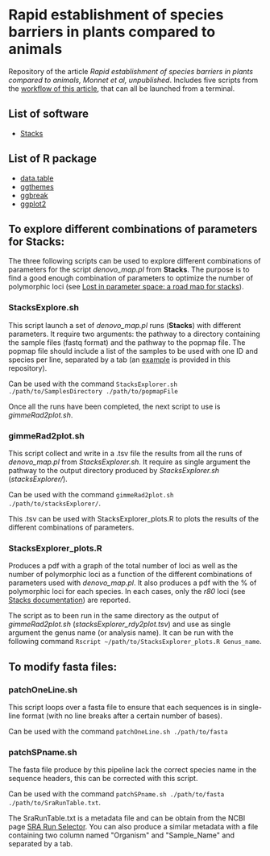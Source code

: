 # Rapid establishment of species barriers in plants compared to animals
Repository of the article *Rapid establishment of species barriers in plants compared to animals, Monnet et al, unpublished*.
Includes five scripts from the [workflow of this article](https://github.com/Ladarwall/Greenworld/blob/main/workflow_diagram.pdf), that can all be launched from a terminal.

## List of software
- [Stacks](https://catchenlab.life.illinois.edu/stacks/)
## List of R package
- [data.table](https://rdrr.io/cran/data.table/)
- [ggthemes](https://cran.r-project.org/web/packages/ggthemes/index.html)
- [ggbreak](https://github.com/YuLab-SMU/ggbreak)
- [ggplot2](https://ggplot2.tidyverse.org/)


## To explore different combinations of parameters for **Stacks**:
The three following scripts can be used to explore different combinations of parameters for the script *denovo_map.pl* from **Stacks**.
The purpose is to find a good enough combination of parameters to optimize the number of polymorphic loci (see [Lost in parameter space: a road map for stacks](https://doi.org/10.1111/2041-210X.12775)).

### StacksExplore.sh
This script launch a set of *denovo_map.pl* runs (**Stacks**) with different parameters. It require two arguments: the pathway to a directory containing the sample files (fastq format) and the pathway to the popmap file.
The popmap file should include a list of the samples to be used with one ID and species per line, separated by a tab (an [example](https://github.com/Ladarwall/Greenworld/blob/main/popmap_file_example.txt) is provided in this repository).

Can be used with the command `StacksExplorer.sh ./path/to/SamplesDirectory ./path/to/popmapFile`

Once all the runs have been completed, the next script to use is *gimmeRad2plot.sh*.

### gimmeRad2plot.sh
This script collect and write in a .tsv file the results from all the runs of *denovo_map.pl* from *StacksExplorer.sh*.
It require as single argument the pathway to the output directory produced by *StacksExplorer.sh* (*stacksExplorer/*).

Can be used with the command `gimmeRad2plot.sh ./path/to/stacksExplorer/`.

This .tsv can be used with StacksExplorer_plots.R to plots the results of the different combinations of parameters.

### StacksExplorer_plots.R
Produces a pdf with a graph of the total number of loci as well as the number of polymorphic loci as a function of the different combinations of parameters used with *denovo_map.pl*.
It also produces a pdf with the % of polymorphic loci for each species. In each cases, only the *r80* loci (see [Stacks documentation](https://catchenlab.life.illinois.edu/stacks/)) are reported.

The script as to been run in the same directory as the output of *gimmeRad2plot.sh* (*stacksExplorer_rdy2plot.tsv*) and use as single argument the genus name (or analysis name). It can be run with the following command `Rscript ~/path/to/StacksExplorer_plots.R Genus_name`.


## To modify fasta files:
### patchOneLine.sh
This script loops over a fasta file to ensure that each sequences is in single-line format (with no line breaks after a certain number of bases).

Can be used with the command `patchOneLine.sh ./path/to/fasta`

### patchSPname.sh
The fasta file produce by this pipeline lack the correct species name in the sequence headers, this can be corrected with this script.

Can be used with the command `patchSPname.sh ./path/to/fasta ./path/to/SraRunTable.txt`.

The SraRunTable.txt is a metadata file and can be obtain from the NCBI page [SRA Run Selector](https://www-ncbi-nlm-nih-gov.inee.bib.cnrs.fr/Traces/study/). You can also produce a similar metadata with a file containing two column named "Organism" and "Sample_Name" and separated by a tab.
